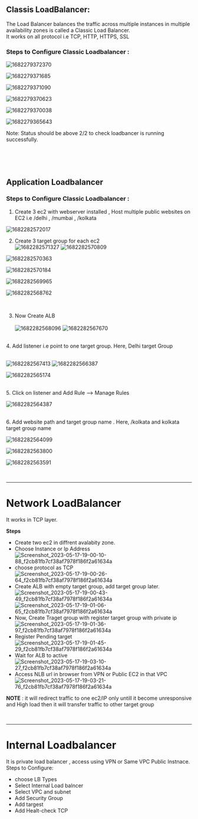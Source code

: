 ## Classis LoadBalancer:
The Load Balancer balances the traffic across multiple instances in multiple availability zones is called a Classic Load Balancer. <br>
It works on all protocol i.e TCP, HTTP, HTTPS, SSL

### Steps to Configure Classic Loadbalancer :

![1682279372370](https://user-images.githubusercontent.com/84858868/233862040-9e725f18-dc34-48f0-a18b-6e7c4930944a.JPEG)

![1682279371685](https://user-images.githubusercontent.com/84858868/233862072-9ac8302c-4076-4c5b-a91b-883c680b6d1d.JPEG)

![1682279371090](https://user-images.githubusercontent.com/84858868/233862079-a63462a5-f668-4136-8df2-bf7c78769231.JPEG)

![1682279370623](https://user-images.githubusercontent.com/84858868/233862085-fd8bab5e-8b4a-456a-bfaf-66f33a95ba47.JPEG)

![1682279370038](https://user-images.githubusercontent.com/84858868/233862096-2bbefe9d-b618-44c1-9dbb-98e721334247.JPEG)

![1682279365643](https://user-images.githubusercontent.com/84858868/233862100-ddac9341-21d5-4f3a-9934-15d369fc4ef6.JPEG)

Note: Status should be above 2/2 to check loadbancer is running successfully.

<br> <br> <br>

## Application Loadbalancer

### Steps to Configure Classic Loadbalancer :

1.  Create 3 ec2 with webserver installed , Host multiple public websites  on  EC2  i.e /delhi , /mumbai , /kolkata <br>


![1682282572017](https://user-images.githubusercontent.com/84858868/233865408-56d03eb4-6578-4637-82a9-5896040d46a4.JPEG)

2. Create 3 target group for each ec2  <br>
![1682282571327](https://user-images.githubusercontent.com/84858868/233865412-1e16d9b1-25e4-482a-b0fb-f1302ffc5225.JPEG)
![1682282570809](https://user-images.githubusercontent.com/84858868/233865420-8aa3dad2-8ca0-43c3-948f-f2742462c0c8.JPEG)

![1682282570363](https://user-images.githubusercontent.com/84858868/233865423-b5e15289-5c7d-4861-9d5f-69109d94cd94.JPEG)

![1682282570184](https://user-images.githubusercontent.com/84858868/233865427-58592243-5757-4aeb-be58-f1643268e63a.JPEG)

![1682282569965](https://user-images.githubusercontent.com/84858868/233865430-1d2fb2f4-e849-488c-9fdf-99bacb53db0e.JPEG)

![1682282568762](https://user-images.githubusercontent.com/84858868/233865436-c2dce38f-33e8-4c02-87c4-4b34b7641df9.JPEG)

<br>

3. Now Create ALB  <br> <br>
![1682282568096](https://user-images.githubusercontent.com/84858868/233865438-7c4d770a-d186-48f2-94a8-40bbd722275c.JPEG)
![1682282567670](https://user-images.githubusercontent.com/84858868/233865445-664416d7-295b-42ad-a3f7-af809732d420.JPEG)

<br> 4. Add listener i.e point to one target group. Here, Delhi target Group <br> <br>

![1682282567413](https://user-images.githubusercontent.com/84858868/233865450-63d4d49e-6fe7-4700-9db8-3f04559d9d84.JPEG)
![1682282566387](https://user-images.githubusercontent.com/84858868/233865453-ba648e67-fc9d-400f-9130-8c18704f3af9.JPEG)

![1682282565174](https://user-images.githubusercontent.com/84858868/233865462-f2647e53-aaa9-423c-aa46-016a3cd3a1df.JPEG)

<br> 5. Click on listener and Add Rule --> Manage Rules

![1682282564387](https://user-images.githubusercontent.com/84858868/233865470-d08ebe28-40de-492e-8f4c-5ade2962b96f.JPEG)

<br> 6. Add website path and target group name . Here, /kolkata and kolkata target group name 
<br>

![1682282564099](https://user-images.githubusercontent.com/84858868/233865477-1bec4fd1-1194-4990-8619-ebf11d20e5e6.JPEG)

![1682282563800](https://user-images.githubusercontent.com/84858868/233865481-24ccbff2-432c-47bd-9fa3-636ef3c1a45b.JPEG)

![1682282563591](https://user-images.githubusercontent.com/84858868/233865488-a01431e4-2327-46e8-b92a-b145041763f9.JPEG)

<br> 
<hr>

# Network LoadBalancer 
It works in TCP layer. <br>

<b>Steps</b>
* Create two ec2 in diffrent avalabity zone.
* Choose Instance or Ip Address
![Screenshot_2023-05-17-19-00-10-88_f2cb81fb7cf38af7978f186f2a61634a](https://github.com/amitshr6779/Devops-Learnings/assets/84858868/c4b46c1b-4753-4b38-8aec-8d7a1d63cce4)
* choose protocol as TCP
![Screenshot_2023-05-17-19-00-26-64_f2cb81fb7cf38af7978f186f2a61634a](https://github.com/amitshr6779/Devops-Learnings/assets/84858868/76bcddf7-f405-48ba-8525-486a586090f1)
* Create ALB with empty target group, add target group later.
![Screenshot_2023-05-17-19-00-43-49_f2cb81fb7cf38af7978f186f2a61634a](https://github.com/amitshr6779/Devops-Learnings/assets/84858868/3d7d800d-835c-4a13-800a-0b5153076ffe)
![Screenshot_2023-05-17-19-01-06-65_f2cb81fb7cf38af7978f186f2a61634a](https://github.com/amitshr6779/Devops-Learnings/assets/84858868/e372dede-7b0a-430c-a2d7-044039022a2a)
* Now, Create  Traget  group with register  target group with private ip
![Screenshot_2023-05-17-19-01-36-97_f2cb81fb7cf38af7978f186f2a61634a](https://github.com/amitshr6779/Devops-Learnings/assets/84858868/cd16a776-2542-46c5-a666-c719d0a7a7b9)
* Register Pending target
![Screenshot_2023-05-17-19-01-45-29_f2cb81fb7cf38af7978f186f2a61634a](https://github.com/amitshr6779/Devops-Learnings/assets/84858868/5515ccda-1ee7-4f91-9195-4a326b6d9446)
* Wait for ALB to active
![Screenshot_2023-05-17-19-03-10-27_f2cb81fb7cf38af7978f186f2a61634a](https://github.com/amitshr6779/Devops-Learnings/assets/84858868/795e4fe8-0d41-4db4-b051-01aeb59fe46b)
* Access NLB url in browser  from VPN or Public EC2  in that VPC
![Screenshot_2023-05-17-19-03-21-76_f2cb81fb7cf38af7978f186f2a61634a](https://github.com/amitshr6779/Devops-Learnings/assets/84858868/38d9d1f2-bf42-4d5c-91db-6147dbf88aab)

**NOTE** : it will redirect traffic to one ec2/IP only untill it become unresponsive and High load then it will transfer traffic to other target group

<br>
<hr>

# Internal Loadbalancer 

It is private load balancer , access using VPN or Same  VPC  Public Instnace. <br>
Steps to Configure: <br>
* choose LB Types
* Select Internal Load balncer
* Select VPC and subnet
* Add Security Group
* Add targest
* Add Healt-check TCP



